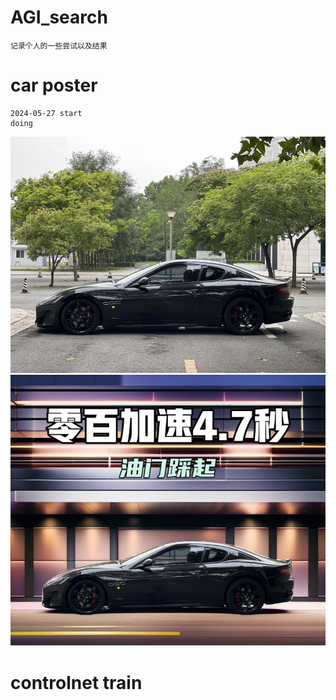 # AGI_search
    记录个人的一些尝试以及结果

# car poster
    2024-05-27 start 
    doing 
![原始图片](/damo/origin.jpg)
![生成图片](/damo/sd.jpg)
# controlnet train
